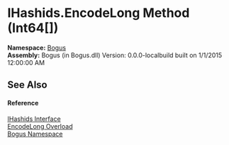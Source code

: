 # IHashids.EncodeLong Method (Int64[])
 

**Namespace:**&nbsp;<a href="N_Bogus">Bogus</a><br />**Assembly:**&nbsp;Bogus (in Bogus.dll) Version: 0.0.0-localbuild built on 1/1/2015 12:00:00 AM

## See Also


#### Reference
<a href="T_Bogus_IHashids">IHashids Interface</a><br /><a href="Overload_Bogus_IHashids_EncodeLong">EncodeLong Overload</a><br /><a href="N_Bogus">Bogus Namespace</a><br />